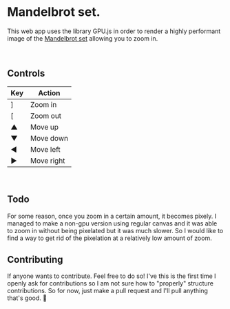 # Mandelbrot set.
This web app uses the library GPU.js in order to render a highly performant image of the [Mandelbrot set](https://en.wikipedia.org/wiki/Mandelbrot_set) allowing you to zoom in.

<br>

## Controls
Key|Action
---|----------
]  |Zoom in
[  |Zoom out
▲  |Move up
▼  |Move down
◄  |Move left
►  |Move right

<br>

## Todo
For some reason, once you zoom in a certain amount, it becomes pixely. I managed to make a non-gpu version using regular canvas and it was able to zoom in without being pixelated but it was much slower. So I would like to find a way to get rid of the pixelation at a relatively low amount of zoom.

## Contributing
If anyone wants to contribute. Feel free to do so! I've this is the first time I openly ask for contributions so I am not sure how to "properly" structure contributions. So for now, just make a pull request and I'll pull anything that's good. 🤌